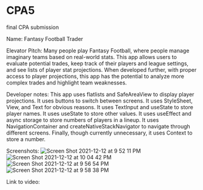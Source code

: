 # CPA5
final CPA submission

Name: Fantasy Football Trader

Elevator Pitch: Many people play Fantasy Football, where people manage imaginary teams based on real-world stats. This app allows users to evaluate potential trades, keep track of their players and league settings, and see lists of player stat projections. When developed further, with proper access to player projections, this app has the potential to analyze more complex trades and highlight team weaknesses.

Developer notes: This app uses flatlists and SafeAreaView to display player projections. It uses buttons to switch between screens. It uses StyleSheet, View, and Text for obvious reasons. It uses TextInput and useState to store player names. It uses useState to store other values. It uses useEffect and async storage to store numbers of players in a lineup. It uses NavigationContainer and createNativeStackNavigator to navigate through different screens. Finally, though currently unnecessary, it uses Context to store a number.

Screenshots:
![Screen Shot 2021-12-12 at 9 52 11 PM](https://user-images.githubusercontent.com/58448238/145747951-8b6432b3-ee60-44e1-aea2-12b306c23b5e.png)
![Screen Shot 2021-12-12 at 10 04 42 PM](https://user-images.githubusercontent.com/58448238/145747972-19ef7804-420a-4549-a199-616fd0bd1dc5.png)
![Screen Shot 2021-12-12 at 9 56 54 PM](https://user-images.githubusercontent.com/58448238/145747982-ee02ab30-395f-425c-9b0f-dfc7227c1ef9.png)
![Screen Shot 2021-12-12 at 9 58 38 PM](https://user-images.githubusercontent.com/58448238/145747990-4e38cbf8-3c4f-4005-bed0-1c72fcbf142c.png)

Link to video: 

